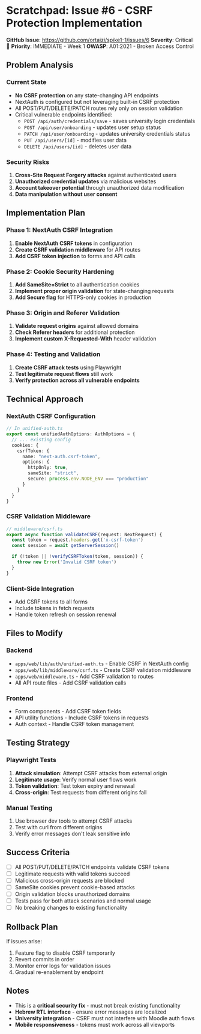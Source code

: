 # Scratchpad: Issue #6 - CSRF Protection Implementation

**GitHub Issue**: https://github.com/ortaizi/spike1-1/issues/6
**Severity**: Critical 🔴
**Priority**: IMMEDIATE - Week 1
**OWASP**: A01:2021 - Broken Access Control

## Problem Analysis

### Current State
- **No CSRF protection** on any state-changing API endpoints
- NextAuth is configured but not leveraging built-in CSRF protection
- All POST/PUT/DELETE/PATCH routes rely only on session validation
- Critical vulnerable endpoints identified:
  - `POST /api/auth/credentials/save` - saves university login credentials
  - `POST /api/user/onboarding` - updates user setup status
  - `PATCH /api/user/onboarding` - updates university credentials status
  - `PUT /api/users/[id]` - modifies user data
  - `DELETE /api/users/[id]` - deletes user data

### Security Risks
1. **Cross-Site Request Forgery attacks** against authenticated users
2. **Unauthorized credential updates** via malicious websites
3. **Account takeover potential** through unauthorized data modification
4. **Data manipulation without user consent**

## Implementation Plan

### Phase 1: NextAuth CSRF Integration
1. **Enable NextAuth CSRF tokens** in configuration
2. **Create CSRF validation middleware** for API routes
3. **Add CSRF token injection** to forms and API calls

### Phase 2: Cookie Security Hardening
1. **Add SameSite=Strict** to all authentication cookies
2. **Implement proper origin validation** for state-changing requests
3. **Add Secure flag** for HTTPS-only cookies in production

### Phase 3: Origin and Referer Validation
1. **Validate request origins** against allowed domains
2. **Check Referer headers** for additional protection
3. **Implement custom X-Requested-With** header validation

### Phase 4: Testing and Validation
1. **Create CSRF attack tests** using Playwright
2. **Test legitimate request flows** still work
3. **Verify protection across all vulnerable endpoints**

## Technical Approach

### NextAuth CSRF Configuration
```typescript
// In unified-auth.ts
export const unifiedAuthOptions: AuthOptions = {
  // ... existing config
  cookies: {
    csrfToken: {
      name: "next-auth.csrf-token",
      options: {
        httpOnly: true,
        sameSite: "strict",
        secure: process.env.NODE_ENV === "production"
      }
    }
  }
}
```

### CSRF Validation Middleware
```typescript
// middleware/csrf.ts
export async function validateCSRF(request: NextRequest) {
  const token = request.headers.get('x-csrf-token')
  const session = await getServerSession()

  if (!token || !verifyCSRFToken(token, session)) {
    throw new Error('Invalid CSRF token')
  }
}
```

### Client-Side Integration
- Add CSRF tokens to all forms
- Include tokens in fetch requests
- Handle token refresh on session renewal

## Files to Modify

### Backend
- `apps/web/lib/auth/unified-auth.ts` - Enable CSRF in NextAuth config
- `apps/web/lib/middleware/csrf.ts` - Create CSRF validation middleware
- `apps/web/middleware.ts` - Add CSRF validation to routes
- All API route files - Add CSRF validation calls

### Frontend
- Form components - Add CSRF token fields
- API utility functions - Include CSRF tokens in requests
- Auth context - Handle CSRF token management

## Testing Strategy

### Playwright Tests
1. **Attack simulation**: Attempt CSRF attacks from external origin
2. **Legitimate usage**: Verify normal user flows work
3. **Token validation**: Test token expiry and renewal
4. **Cross-origin**: Test requests from different origins fail

### Manual Testing
1. Use browser dev tools to attempt CSRF attacks
2. Test with curl from different origins
3. Verify error messages don't leak sensitive info

## Success Criteria

- [ ] All POST/PUT/DELETE/PATCH endpoints validate CSRF tokens
- [ ] Legitimate requests with valid tokens succeed
- [ ] Malicious cross-origin requests are blocked
- [ ] SameSite cookies prevent cookie-based attacks
- [ ] Origin validation blocks unauthorized domains
- [ ] Tests pass for both attack scenarios and normal usage
- [ ] No breaking changes to existing functionality

## Rollback Plan

If issues arise:
1. Feature flag to disable CSRF temporarily
2. Revert commits in order
3. Monitor error logs for validation issues
4. Gradual re-enablement by endpoint

## Notes

- This is a **critical security fix** - must not break existing functionality
- **Hebrew RTL interface** - ensure error messages are localized
- **University integration** - CSRF must not interfere with Moodle auth flows
- **Mobile responsiveness** - tokens must work across all viewports
